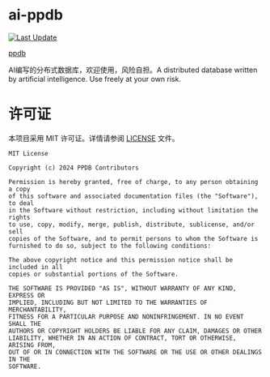 # ai-ppdb

[![Last Update](https://img.shields.io/endpoint?url=https://raw.githubusercontent.com/wanjochan/ai-ppdb/main/.github/badges/last-commit.json)](https://github.com/wanjochan/ai-ppdb/commits/main)

[ppdb](docs/ARCH.md)

AI编写的分布式数据库，欢迎使用，风险自担。A distributed database written by artificial intelligence. Use freely at your own risk.


# 许可证

本项目采用 MIT 许可证。详情请参阅 [LICENSE](LICENSE) 文件。

```
MIT License

Copyright (c) 2024 PPDB Contributors

Permission is hereby granted, free of charge, to any person obtaining a copy
of this software and associated documentation files (the "Software"), to deal
in the Software without restriction, including without limitation the rights
to use, copy, modify, merge, publish, distribute, sublicense, and/or sell
copies of the Software, and to permit persons to whom the Software is
furnished to do so, subject to the following conditions:

The above copyright notice and this permission notice shall be included in all
copies or substantial portions of the Software.

THE SOFTWARE IS PROVIDED "AS IS", WITHOUT WARRANTY OF ANY KIND, EXPRESS OR
IMPLIED, INCLUDING BUT NOT LIMITED TO THE WARRANTIES OF MERCHANTABILITY,
FITNESS FOR A PARTICULAR PURPOSE AND NONINFRINGEMENT. IN NO EVENT SHALL THE
AUTHORS OR COPYRIGHT HOLDERS BE LIABLE FOR ANY CLAIM, DAMAGES OR OTHER
LIABILITY, WHETHER IN AN ACTION OF CONTRACT, TORT OR OTHERWISE, ARISING FROM,
OUT OF OR IN CONNECTION WITH THE SOFTWARE OR THE USE OR OTHER DEALINGS IN THE
SOFTWARE.
